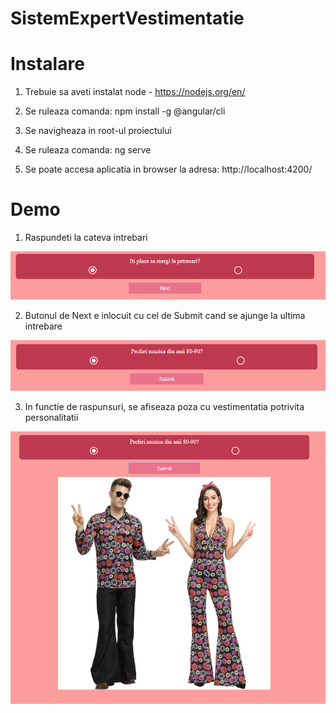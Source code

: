 # SistemExpertVestimentatie

# Instalare

1. Trebuie sa aveti instalat node - https://nodejs.org/en/

2. Se ruleaza comanda: npm install -g @angular/cli

3. Se navigheaza in root-ul proiectului

4. Se ruleaza comanda: ng serve

5. Se poate accesa aplicatia in browser la adresa: http://localhost:4200/

# Demo

1. Raspundeti la cateva intrebari

![Alt text](/docs-question.PNG?raw=true "Optional Title")

2. Butonul de Next e inlocuit cu cel de Submit cand se ajunge la ultima intrebare

![Alt text](/docs-submit.PNG?raw=true "Optional Title")

3. In functie de raspunsuri, se afiseaza poza cu vestimentatia potrivita personalitatii

![Alt text](/docs-results.PNG?raw=true "Optional Title")
